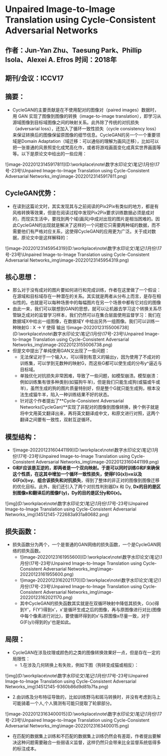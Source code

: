 # Unpaired Image-to-Image Translation using Cycle-Consistent Adversarial Networks

## 作者：Jun-Yan Zhu、Taesung Park、Phillip Isola、Alexei A. Efros 时间：2018年 

## 期刊/会议：ICCV17

## 摘要：

* CycleGAN的主要贡献是在不使用配对的图像对（paired images）数据时，用 GAN 实现了图像到图像的转换（image-to-image translation），即学习从源域图像到目标域图像之间的映射关系。此外除了传统的对抗损失（adversarial loss），还加入了循环一致性损失（cycle consistency loss）来保证转换后的图像保留原图像的细节信息。CycleGAN的另一个一个重要领域是Domain Adaptation（域迁移：可以通俗的理解为画风迁移），比如可以把一张普通的风景照变化成梵高化作，或者将游戏画面变化成真实世界画面等等。以下是原论文中给出的一些应用：

![image-20220123145917811](D:\workplace\note\数字水印论文\笔记\1月份\17号-23号\Unpaired Image-to-Image Translation using Cycle-Consistent Adversarial Networks_img\image-20220123145917811.png)

## CycleGAN优势：

+ 在读到这篇论文时，其实发现其与之前阅读的Pix2Pix有类似的地方，都是有风格转换等效果，但是在阅读过程中发现Pix2Pix要求训练数据必须是成对的，而现实生活中，要找到两个域(画风)中成对出现的图片是相当困难的。因此CycleGAN的出现就是解决了这样的一个问题它只需要两种域的数据，而不需要他们有严格对应关系，这使得CycleGAN的应用更为广泛。关于成对数据，原论文中是这样解释的：

![image-20220123145954319](D:\workplace\note\数字水印论文\笔记\1月份\17号-23号\Unpaired Image-to-Image Translation using Cycle-Consistent Adversarial Networks_img\image-20220123145954319.png)

## 核心思想：

* 那么对于没有成对的图片要如何进行和完成训练，作者在这里做了一个假设：在源域和目标域存在一种潜在的关系。其实就是两者从分布上而言，是存在相似性的。也就是可以每种场景中的每幅图片在另一个场景中都有它对应的图像
* 由此一来，我们可以联想到GAN的思想，就可以让机器去学习这个转换关系尽管缺乏成对的监督学习样本，我们仍然可以在集合层面使用监督学习：我们在数据域X中给出一组图像，在数据域Y 中给出另外一组图像。我们可以训练一种映射G : X → Y 使得 输出 ![image-20220123155006738](D:\workplace\note\数字水印论文\笔记\1月份\17号-23号\Unpaired Image-to-Image Translation using Cycle-Consistent Adversarial Networks_img\image-20220123155006738.png)
* 但是文中提出了单纯使用GAN又出现了一些问题：
  * 无法保证对于一个输入x，可以得到有意义的输出y，因为使用了不成对的训练集，可以学到无数种的映射G，而这些G都可以使生成的分布y^逼近与目标域。
  * 单独优化对抗损失非常困难，导致了一些问题，如模型崩溃。模型崩溃：例如训练集有很多种类别(如猫狗牛羊)，但是我们只能生成狗(或猫或牛或羊)，虽然生成的狗的图片质量特别好，但是整个G就只能生成狗，根本没法生成猫牛羊，陷入一种训练结果不好的状态。
  * 针对这个作者提出了**Cycle-Consistent Adversarial Networks(CycleGan)**实现了非配对的图像到图像转换，换个例子就是将中文用英文翻译出来，再将英文翻译成中文，和原文进行对照，这两个翻译之间要有一致性，双射互逆循环。

## 模型结构：

* ![image-20220123160441199](D:\workplace\note\数字水印论文\笔记\1月份\17号-23号\Unpaired Image-to-Image Translation using Cycle-Consistent Adversarial Networks_img\image-20220123160441199.png)
* **G和F应该是互逆的，即两者是一个双向映射。**于是可以同时训练G和F来确保这个性质，在这其中增加一个循环一致性损失，使得**F(G(x))≈x以及G(F(x))≈y**。**组合该损失和对抗损失**，得到了整体的非正对的图像到图像迁移的优化目标。此外，我们还引入了两个对抗性判别器Dx 和 Dy, **Dx的目的是区别图像x和翻译后的图像F(y)，Dy的目的是区分y和G(x)。**

![img](D:\workplace\note\数字水印论文\笔记\1月份\17号-23号\Unpaired Image-to-Image Translation using Cycle-Consistent Adversarial Networks_img\14512145-722683a931a80682.png)



## 损失函数：

* 损失函数分为两个，一个是普通的GAN网络的损失函数，一个是CycleGAN网络的损失函数。
  * ![image-20220123161955600](D:\workplace\note\数字水印论文\笔记\1月份\17号-23号\Unpaired Image-to-Image Translation using Cycle-Consistent Adversarial Networks_img\image-20220123161955600.png)
  * ![image-20220123162021170](D:\workplace\note\数字水印论文\笔记\1月份\17号-23号\Unpaired Image-to-Image Translation using Cycle-Consistent Adversarial Networks_img\image-20220123162021170.png)
  * 其中CycleGAN的损失函数其实就是在双循环映射中降低其损失，G(x)得到Y'，F(Y')得到x'，x'是循环生成之后的图像，再与原图像进行对比(图像中每个像素进行对比)，要使循环得到的x'与原图像x尽量一致，对于G(F(y))得到的y'也是如此。

## 局限：

* CycleGAN在涉及纹理或颜色的之类的图像转换效果好一点，但是存在一定的局限性：
  * 1.在涉及几何转换上有失败，例如下图（狗转变成猫或相反）：

![img](D:\workplace\note\数字水印论文\笔记\1月份\17号-23号\Unpaired Image-to-Image Translation using Cycle-Consistent Adversarial Networks_img\14512145-9360b86d9d81b7fa.png)

* 2.由训练及分布特征导致的，比如训练野马和斑马转换时，并没有考虑到马上可能骑着一个人,个人猜测有可能只提取了轮廓部分。

![image-20220123163400015](D:\workplace\note\数字水印论文\笔记\1月份\17号-23号\Unpaired Image-to-Image Translation using Cycle-Consistent Adversarial Networks_img\image-20220123163400015.png)

* 在匹配的数据集上训练和不匹配的数据集上训练仍然会有差距，作者提出要解决这种问题需要融合一些弱语义监督，这样仍然只会带来比全监督系统低得多的标注成本。

